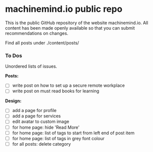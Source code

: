 # machinemind.io public repo

This is the public GitHub repository of the website machinemind.io. All content has been made openly available so that you can submit recommendations on changes.

Find all posts under ./content/posts/

### To Dos

Unordered lists of issues.

**Posts:**

- [ ] write post on how to set up a secure remote workplace
- [ ] write post on must read books for learning

**Design:**

- [ ] add a page for profile
- [ ] add a page for services
- [ ] edit avatar to custom image
- [ ] for home page: hide 'Read More'
- [ ] for home page: list of tags to start from left end of post item
- [ ] for home page: list of tags in grey font colour
- [ ] for all posts: delete category